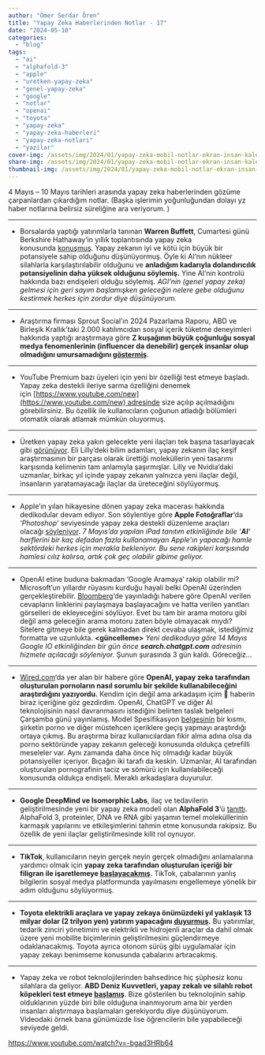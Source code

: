 ```yaml
---
author: "Ömer Serdar Ören"
title: "Yapay Zeka Haberlerinden Notlar - 17"
date: "2024-05-10"
categories: 
  - "blog"
tags: 
  - "ai"
  - "alphafold-3"
  - "apple"
  - "uretken-yapay-zeka"
  - "genel-yapay-zeka"
  - "google"
  - "notlar"
  - "openai"
  - "toyota"
  - "yapay-zeka"
  - "yapay-zeka-haberleri"
  - "yapay-zeka-notlari"
  - "yazilar"
cover-img: /assets/img/2024/01/yapay-zeka-mobil-notlar-ekran-insan-kalem-bin-image-creator-1.jpg
share-img: /assets/img/2024/01/yapay-zeka-mobil-notlar-ekran-insan-kalem-bin-image-creator-1.jpg
thumbnail-img: /assets/img/2024/01/yapay-zeka-mobil-notlar-ekran-insan-kalem-bin-image-creator-1.jpg
---
```


4 Mayıs – 10 Mayıs tarihleri arasında yapay zeka haberlerinden gözüme çarpanlardan çıkardığım notlar. (Başka işlerimin yoğunluğundan dolayı yz haber notlarına belirsiz süreliğine ara veriyorum. )

* * *

- Borsalarda yaptığı yatırımlarla tanınan **Warren Buffett**, Cumartesi günü Berkshire Hathaway’in yıllık toplantısında yapay zeka konusunda [konuşmuş](https://www.foxbusiness.com/technology/warren-buffett-compares-ai-nuclear-weapons-warns-scamming-potential). Yapay zekanın iyi ve kötü için büyük bir potansiyele sahip olduğunu düşünüyormuş. Öyle ki AI’nın nükleer silahlarla karşılaştırılabilir olduğunu ve **anladığım kadarıyla dolandırıcılık potansiyelinin daha yüksek olduğunu söylemiş.** Yine AI’nin kontrolü hakkında bazı endişeleri olduğu söylemiş. _AGI’nin (genel yapay zeka) gelmesi için geri sayım başlamışken geleceğin nelere gebe olduğunu kestirmek herkes için zordur diye düşünüyorum._

* * *

- Araştırma firması Sprout Social’ın 2024 Pazarlama Raporu, ABD ve Birleşik Krallık’taki 2.000 katılımcıdan sosyal içerik tüketme deneyimleri hakkında yaptığı araştırmaya göre **Z kuşağının büyük çoğunluğu sosyal medya fenomenlerinin (influencer da denebilir) gerçek insanlar olup olmadığını umursamadığını [göstermiş](https://mashable.com/article/gen-z-ai-influencers)**.

* * *

- YouTube Premium bazı üyeleri için yeni bir özelliği test etmeye başladı. Yapay zeka destekli ileriye sarma özelliğini denemek için [https://www.youtube.com/new](https://www.youtube.com/new) adresinde size açılıp açılmadığını görebilirsiniz. Bu özellik ile kullanıcıların çoğunun atladığı bölümleri otomatik olarak atlamak mümkün oluyormuş.

* * *

- Üretken yapay zeka yakın gelecekte yeni ilaçları tek başına tasarlayacak gibi [görünüyor](https://www.cnbc.com/2024/05/05/within-a-few-years-generative-ai-will-design-new-drugs-on-its-own.html). Eli Lilly’deki bilim adamları, yapay zekanın ilaç keşif araştırmasının bir parçası olarak ürettiği moleküllerin yeni tasarımı karşısında kelimenin tam anlamıyla şaşırmışlar. Lilly ve Nvidia’daki uzmanlar, birkaç yıl içinde yapay zekanın yalnızca yeni ilaçlar değil, insanların yaratamayacağı ilaçlar da üreteceğini söylüyormuş.

* * *

- Apple’ın yılan hikayesine dönen yapay zeka macerası hakkında dedikodular devam ediyor. Son söylentiye göre **Apple Fotoğraflar**‘da ‘_Photoshop_‘ seviyesinde yapay zeka destekli düzenleme araçları olacağı [söyleniyor](https://appleinsider.com/articles/24/05/06/apples-new-photos-app-will-utilize-generative-ai-for-image-editing). _7 Mayıs’da yapılan iPad tanıtım etkinliğinde bile ‘**AI**‘ harflerini bir kaç defadan fazla kullanamayan Apple’ın yapacağı hamle sektördeki herkes için merakla bekleniyor. Bu sene rakipleri karşısında hamlesi cılız kalırsa, artık çok geç olabilir gibime geliyor._

* * *

- OpenAI etine buduna bakmadan ‘Google Aramaya’ rakip olabilir mi? Microsoft’un yıllardır rüyasını kurduğu hayali belki OpenAI üzerinden gerçekleştirebilir. [Bloomberg](https://www.bloomberg.com/news/articles/2024-05-07/openai-is-readying-an-ai-search-product-to-rival-google-perplexity)‘de yayınladığı habere göre OpenAI verilen cevapların linklerini paylaşmaya başlayacağını ve hatta verilen yanıtları görselleri de ekleyeceğini söylüyor. Evet bu tam bir arama motoru gibi değil ama geleceğin arama motoru zaten böyle olmayacak mıydı? Sitelere gitmeye bile gerek kalmadan direkt cevaba ulaşmak, istediğimiz formatta ve uzunlukta. **<güncelleme>** _Yeni dedikoduya göre 14 Mayıs Google IO etkinliğinden bir gün önce **search.chatgpt.com** adresinin hizmete açılacağı söyleniyor._ Şunun şurasında 3 gün kaldı. Göreceğiz…

* * *

- [Wired.com](https://www.wired.com/story/openai-is-exploring-how-to-responsibly-generate-ai-porn/)‘da yer alan bir habere göre **OpenAI, yapay zeka tarafından oluşturulan pornoların nasıl sorumlu bir şekilde kullanabileceğini araştırdığını yazıyordu.** Kendim için değil ama arkadaşım içim 🙂 haberin biraz içeriğine göz gezdirdim. OpenAI, ChatGPT ve diğer AI teknolojisinin nasıl davranmasını istediğini belirten taslak belgeleri Çarşamba günü yayınlamış. Model Spesifikasyon [belgesinin](https://cdn.openai.com/spec/model-spec-2024-05-08.html#dont-respond-with-nsfw-content) bir kısmı, şirketin porno ve diğer müstehcen içeriklere geçiş yapmayı araştırdığı ortaya çıkmış. Bu araştırma biraz kullanıcılardan fikir alma adına olsa da porno sektöründe yapay zekanın geleceği konusunda oldukça çetrefilli meseleler var. Aynı zamanda daha önce hiç olmadığı kadar büyük potansiyeller içeriyor. Bıçağın iki tarafı da keskin. Uzmanlar, AI tarafından oluşturulan pornografinin taciz ve sömürü için kullanılabileceği konusunda oldukça endişeli. Meraklı arkadaşlara duyurulur.

* * *

- **Google DeepMind ve Isomorphic Labs**, ilaç ve tedavilerin geliştirilmesinde yeni bir yapay zeka modeli olan **AlphaFold 3**‘ü [tanıttı](https://blog.google/technology/ai/google-deepmind-isomorphic-alphafold-3-ai-model/). AlphaFold 3, proteinler, DNA ve RNA gibi yaşamın temel moleküllerinin karmaşık yapılarını ve etkileşimlerini tahmin etme konusunda rakipsiz. Bu özellik de yeni ilaçlar geliştirilmesinde kilit rol oynuyor.

* * *

- **TikTok**, kullanıcıların neyin gerçek neyin gerçek olmadığını anlamalarına yardımcı olmak için **yapay zeka tarafından oluşturulan içeriği bir filigran ile işaretlemeye [başlayacakmış](https://apnews.com/article/tiktok-ai-94c36dae1934920622fc5c54638e3010)**. TikTok, çabalarının yanlış bilgilerin sosyal medya platformunda yayılmasını engellemeye yönelik bir adım olduğunu söylüyormuş.

* * *

- **Toyota elektrikli araçlara ve yapay zekaya önümüzdeki yıl yaklaşık 13 milyar dolar (2 trilyon yen) yatırım yapacağını [duyurmuş](https://www.agenzianova.com/en/news/Toyota-will-invest-13-billion-dollars-in-electric-cars-and-artificial-intelligence/).** Bu yatırımlar, tedarik zinciri yönetimini ve elektrikli ve hidrojenli araçlar da dahil olmak üzere yeni mobilite biçimlerinin geliştirilmesini güçlendirmeye odaklanacakmış. Toyota ayrıca otonom sürüş gibi uygulamalar için yapay zekayı benimseme konusunda çabalarını artıracakmış.

* * *

- Yapay zeka ve robot teknolojilerinden bahsedince hiç şüphesiz konu silahlara da geliyor. **ABD Deniz Kuvvetleri, yapay zekalı ve silahlı robot köpekleri test etmeye [başlamış](https://arstechnica.com/gadgets/2024/05/robot-dogs-armed-with-ai-targeting-rifles-undergo-us-marines-special-ops-evaluation/)**. Bize gösterilen bu teknolojinin sahip olduklarının yüzde biri bile olduğuna inanmıyorum ama bir yerden insanları alıştırmaya başlamaları gerekiyordu diye düşünüyorum. Videodaki örnek bana günümüzde lise öğrencilerin bile yapabileceği seviyede geldi.

<https://www.youtube.com/watch?v=-bgad3HRb64>
